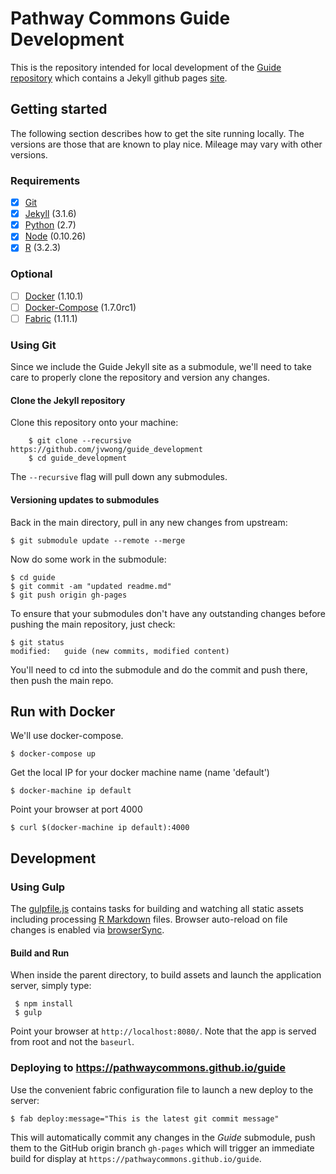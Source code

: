 # Pathway Commons Guide Development

This is the repository intended for local development of the [Guide repository](https://github.com/jvwong/guide) which contains a Jekyll github pages [site](https://jvwong.github.io/guide/).

## Getting started
The following section describes how to get the site running locally. The versions are those that are known to play nice. Mileage may vary with other versions.

### Requirements
- [x] [Git](https://git-scm.com/)
- [x] [Jekyll](https://jekyllrb.com/docs/installation/) (3.1.6)
- [x] [Python](https://www.python.org/download/releases/2.7/) (2.7)
- [x] [Node](https://nodejs.org/en/) (0.10.26)
- [x] [R](https://www.r-project.org/) (3.2.3)

### Optional
- [ ] [Docker](https://docs.docker.com/engine/installation/) (1.10.1)
- [ ] [Docker-Compose](https://docs.docker.com/compose/install/) (1.7.0rc1)
- [ ] [Fabric](http://www.fabfile.org/) (1.11.1)

### Using Git
Since we include the Guide Jekyll site as a submodule, we'll need to take care to properly clone the repository and version any changes.

#### Clone the Jekyll repository
Clone this repository onto your machine:

``` shell
	$ git clone --recursive https://github.com/jvwong/guide_development
	$ cd guide_development
```
The `--recursive` flag will pull down any submodules.

#### Versioning updates to submodules
Back in the main directory, pull in any new changes from upstream:

``` shell
$ git submodule update --remote --merge
```

Now do some work in the submodule:

``` shell
$ cd guide
$ git commit -am "updated readme.md"
$ git push origin gh-pages
```

To ensure that your submodules don't have any outstanding changes before pushing the main repository, just check:

``` shell
$ git status
modified:   guide (new commits, modified content)
```

You'll need to cd into the submodule and do the commit and push there, then push the main repo.

## Run with Docker
We'll use docker-compose.

```shell
$ docker-compose up
```

Get the local IP for your docker machine name (name 'default') 
```shell
$ docker-machine ip default
```

Point your browser at port 4000
```shell
$ curl $(docker-machine ip default):4000
```




## Development
### Using Gulp
The [gulpfile.js](https://github.com/jvwong/guide_development/blob/master/gulpfile.js) contains tasks for building and watching all static assets including processing [R Markdown](http://rmarkdown.rstudio.com/) files. Browser auto-reload on file changes is enabled via [browserSync](https://www.browsersync.io/).

#### Build and Run
When inside the parent directory, to build assets and launch the application server, simply type:

```shell
 $ npm install
 $ gulp
```  

Point your browser at  `http://localhost:8080/`. Note that the app is served from root and not the `baseurl`.

### Deploying to https://pathwaycommons.github.io/guide
Use the convenient fabric configuration file to launch a new deploy to the server:

``` shell
$ fab deploy:message="This is the latest git commit message"
```

This will automatically commit any changes in the *Guide* submodule, push them to the GitHub origin branch `gh-pages` which will trigger an immediate build for display at `https://pathwaycommons.github.io/guide`.
